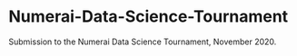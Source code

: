 # Numerai-Data-Science-Tournament

Submission to the Numerai Data Science Tournament, November 2020.